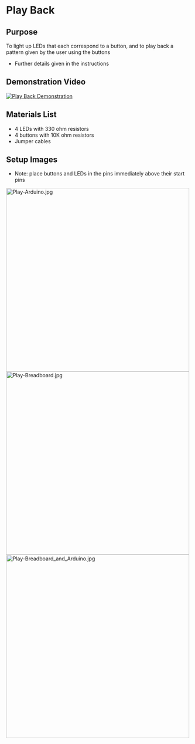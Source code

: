 # Play Back

## Purpose
To light up LEDs that each correspond to a button, and to play back a pattern given by the user using the buttons
* Further details given in the instructions

## Demonstration Video
[![Play Back Demonstration](http://img.youtube.com/vi/RPeJZ7ao52I/0.jpg)](http://www.youtube.com/watch?v=RPeJZ7ao52I "Play Back Demonstration")

## Materials List
* 4 LEDs with 330 ohm resistors
* 4 buttons with 10K ohm resistors
* Jumper cables

## Setup Images
* Note: place buttons and LEDs in the pins immediately above their start pins
<img src="../assets/Setup_Images/Play-Arduino.jpg" alt="Play-Arduino.jpg" width="500"/>
<img src="../assets/Setup_Images/Play-Breadboard.jpg" alt="Play-Breadboard.jpg" width="500"/>
<img src="../assets/Setup_Images/Play-Breadboard_and_Arduino.jpg" alt="Play-Breadboard_and_Arduino.jpg" width="500"/>